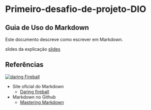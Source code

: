 # Primeiro-desafio-de-projeto-DIO

## Guia de Uso do Markdown

Este documento descreve como escrever em Markdown.

slides da explicação [slides](markdown-conceitos-basicos-2020-05.pdf)
## Referências

[![daring Fireball](https://raw.githubusercontent.com/mc-unicamp/oficinas/master/docs/daring-fireball.png)](https://daringfireball.net)
* Site oficial do Markdown
  * [Daring fireball](https://daringfireball.net/)
* Markdown no Github
  * [Mastering Markdown](https://guides.github.com/features/mastering-markdown/)


